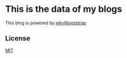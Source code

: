 # This is the data of my blogs


This blog is powered by [jekyllbootstrap](http://jekyllbootstrap.com)



## License

[MIT](http://opensource.org/licenses/MIT)
